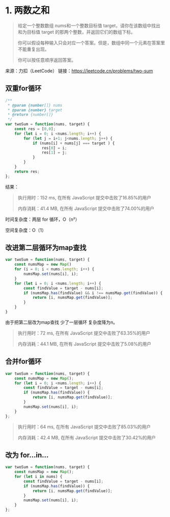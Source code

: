 # 1. 两数之和


> 给定一个整数数组 nums和一个整数目标值 target，请你在该数组中找出 和为目标值 target 的那两个整数，并返回它们的数组下标。
>
> 你可以假设每种输入只会对应一个答案。但是，数组中同一个元素在答案里不能重复出现。
>
> 你可以按任意顺序返回答案。

来源：力扣（LeetCode）
链接：https://leetcode.cn/problems/two-sum

## 双重for循环

```ts
/**
 * @param {number[]} nums
 * @param {number} target
 * @return {number[]}
 */
var twoSum = function(nums, target) {
    const res = [0,0];
    for (let i = 0; i <nums.length; i++) {
        for (let j = i+1; j<nums.length; j++) {
            if (nums[i] + nums[j] === target ) {
                res[0] = i;
                res[1] = j;
            }
        }
    }
    return res;
};
```

结果： 

> 执行用时：152 ms, 在所有 JavaScript 提交中击败了16.85%的用户
>
> 内存消耗：41.4 MB, 在所有 JavaScript 提交中击败了74.00%的用户

时间复杂度：两层 for 循环，O（n²）

空间复杂度：O（1）

## 改进第二层循环为map查找

```ts
var twoSum = function(nums, target) {
    const numsMap = new Map()
    for (i = 0; i < nums.length; i++) {
        numsMap.set(nums[i], i);
    }
    for (let i = 0; i <nums.length; i++) {
        const findValue = target - nums[i];
        if (numsMap.has(findValue) && i !== numsMap.get(findValue)) {
            return [i, numsMap.get(findValue)];
        }
    }
}
```

由于把第二层改为map查找 少了一层循环 复杂度降为n。

> 执行用时：72 ms, 在所有 JavaScript 提交中击败了63.35%的用户
>
> 内存消耗：44.1 MB, 在所有 JavaScript 提交中击败了5.08%的用户

## 合并for循环

```ts
var twoSum = function(nums, target) {
    const numsMap = new Map();
    for (let i = 0; i <nums.length; i++) {
        const findValue = target - nums[i];
        if (numsMap.has(findValue)) {
            return [i, numsMap.get(findValue)];
        }
        numsMap.set(nums[i], i);
    }
};
```

> 执行用时：64 ms, 在所有 JavaScript 提交中击败了85.03%的用户
>
> 内存消耗：42.4 MB, 在所有 JavaScript 提交中击败了30.42%的用户

## 改为 for...in...

```ts
var twoSum = function(nums, target) {
    const numsMap = new Map();
    for (let i in nums) {
        const findValue = target - nums[i];
        if (numsMap.has(findValue)) {
            return [i, numsMap.get(findValue)];
        }
        numsMap.set(nums[i], i);
    }
};
```


